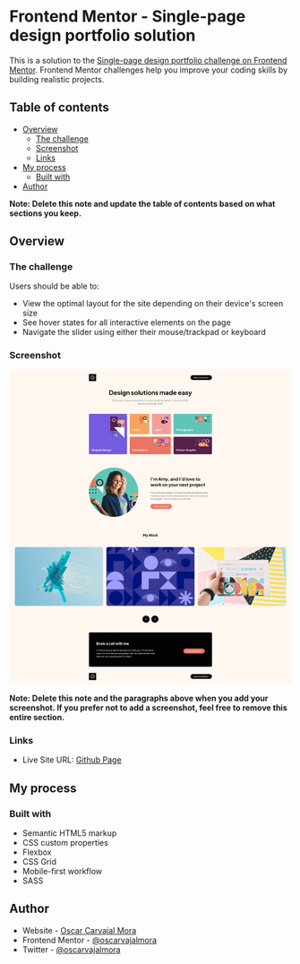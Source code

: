 # Frontend Mentor - Single-page design portfolio solution

This is a solution to the [Single-page design portfolio challenge on Frontend Mentor](https://www.frontendmentor.io/challenges/singlepage-design-portfolio-2MMhyhfKVo). Frontend Mentor challenges help you improve your coding skills by building realistic projects.

## Table of contents

- [Overview](#overview)
  - [The challenge](#the-challenge)
  - [Screenshot](#screenshot)
  - [Links](#links)
- [My process](#my-process)
  - [Built with](#built-with)
- [Author](#author)

**Note: Delete this note and update the table of contents based on what sections you keep.**

## Overview

### The challenge

Users should be able to:

- View the optimal layout for the site depending on their device's screen size
- See hover states for all interactive elements on the page
- Navigate the slider using either their mouse/trackpad or keyboard

### Screenshot

![](./screenshot.png)

**Note: Delete this note and the paragraphs above when you add your screenshot. If you prefer not to add a screenshot, feel free to remove this entire section.**

### Links

- Live Site URL: [Github Page](https://oscarvajalmora.github.io/fm-singlepage-design-portfolio/)

## My process

### Built with

- Semantic HTML5 markup
- CSS custom properties
- Flexbox
- CSS Grid
- Mobile-first workflow
- SASS

## Author

- Website - [Oscar Carvajal Mora](https://www.oscarvajalmora.dev)
- Frontend Mentor - [@oscarvajalmora](https://www.frontendmentor.io/profile/oscarvajalmora)
- Twitter - [@oscarvajalmora](https://twitter.com/oscarvajalmora)
